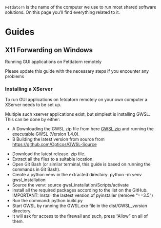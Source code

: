`Fetdatorn` is the name of the computer we use to run most shared software solutions. On this page you'll find everything related to it.

# Guides

## X11 Forwarding on Windows
Running GUI applications on Fetdatorn remotely 

Please update this guide with the necessary steps if you encounter any problems 

### Installing a XServer

To run GUI applications on fetdatorn remotely on your own computer a XServer needs to be set up. 

Multiple such xserver applications exist, but simplest is installing GWSL. This can be done by either: 

* A Downloading the GWSL.zip file from here [GWSL.zip](https://liuonline.sharepoint.com/:u:/r/sites/ToeBiters/Shared%20Documents/GWSL/GWSL.zip?csf=1&web=1&e=22Qd7x) and running the executable GWSL (Version 1.4.0). 
* B Building the latest version from source from https://github.com/Opticos/GWSL-Source 
- Download the latest release .zip file. 
- Extract all the files to a suitable location. 
- Open Git Bash (or similar terminal, this guide is based on running the commands in Git Bash). 
- Create a python venv in the extracted directory: python -m venv gwsl_installation 
- Source the venv: source gwsl_installation/Scripts/activate 
- Install all the required packages according to the list on the GitHub. IMPORTANT: Install the lastest version of pyinstaller (remove “==3.5”) 
- Run the command: python build.py 
- Start GWSL by running the GWSL.exe file in the dist/GWSL_*version* directory. 
- It will ask for access to the firewall and such, press “Allow” on all of them.